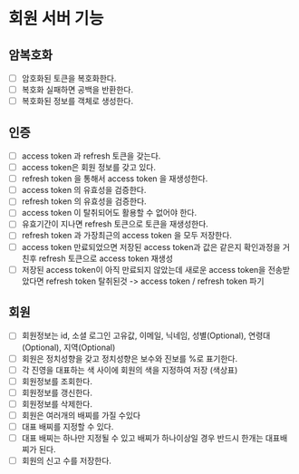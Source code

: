 # 회원 서버 기능

## 암복호화
 - [ ] 암호화된 토큰을 복호화한다.
 - [ ] 복호화 실패하면 공백을 반환한다.
 - [ ] 복호화된 정보를 객체로 생성한다.

## 인증
 - [ ] access token 과 refresh 토큰을 갖는다.
 - [ ] access token은 회원 정보를 갖고 있다.
 - [ ] refresh token 을 통해서 access token 을 재생성한다.
 - [ ] access token 의 유효성을 검증한다.
 - [ ] refresh token 의 유효성을 검증한다.
 - [ ] access token 이 탈취되어도 활용할 수 없어야 한다.
 - [ ] 유효기간이 지나면 refresh 토큰으로 토큰을 재생성한다.
 - [ ] refresh token 과 가장최근의 access token 을 모두 저장한다.
 - [ ] access token 만료되었으면 저장된 access token과 값은 같은지 확인과정을 거친후 refresh 토큰으로 access token 재생성
 - [ ] 저장된 access token이 아직 만료되지 않았는데 새로운 access token을 전송받았다면 refresh token 탈취된것 ->  access token / refresh token 파기 

## 회원
 - [ ] 회원정보는 id, 소셜 로그인 고유값, 이메일, 닉네임, 성별(Optional), 연령대(Optional), 지역(Optional)
 - [ ] 회원은 정치성향을 갖고 정치성향은 보수와 진보를 %로 표기한다. 
 - [ ] 각 진영을 대표하는 색 사이에 회원의 색을 지정하여 저장 (색상표)
 - [ ] 회원정보를 조회한다.
 - [ ] 회원정보를 갱신한다.
 - [ ] 회원정보를 삭제한다.
 - [ ] 회원은 여러개의 배찌를 가질 수있다
 - [ ] 대표 배찌를 지정할 수 있다.
 - [ ] 대표 배찌는 하나만 지정될 수 있고 배찌가 하나이상일 경우 반드시 한개는 대표배찌가 된다.
 - [ ] 회원의 신고 수를 저장한다.